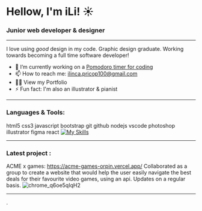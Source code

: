 # Hellow, I'm iLi! :sunny:

### Junior web developer & designer

------------


I love using *good* design in my code. Graphic design graduate. Working towards becoming a full time software developer! 

- 🔭 I’m currently working on a [Pomodoro timer for coding](http://https://github.com/iLi01/pomodoro-frog "Pomodoro timer for coding")
- 📫 How to reach me: ilinca.pricop100@gmail.com
- 👨‍💻 View my Portfolio
- ⚡ Fun fact:  I'm also an illustrator & pianist


------------


### Languages & Tools:
html5 css3 javascript bootstrap git github nodejs vscode photoshop illustrator figma react
[![My Skills](https://skillicons.dev/icons?i=html,css,js,bootstrap,git,github,nodejs,vscode,ps,ai,figma,react,flutter&perline=3)](https://skillicons.dev)

------------


### Latest project :
ACME x games: https://acme-games-orpin.vercel.app/ 
Collaborated as a group to create a website that would help the user easily navigate the best deals for their favourite video games, using an api. Updates on a regular basis.
![chrome_q6oe5qIqH2](https://github.com/iLi01/iLi01/assets/140189297/7d6e3780-77fa-4bbd-9c9f-623cc54174b4) 
<!--![chrome_732LyAURxD](https://github.com/iLi01/iLi01/assets/140189297/75896550-a8d7-4284-a7a6-3a42786ff580) ![chrome_uDS8Nlt0tF](https://github.com/iLi01/iLi01/assets/140189297/857fda87-a781-41fa-ad4b-daf9cdc3ab66) ![chrome_nEfyDCiwjZ](https://github.com/iLi01/iLi01/assets/140189297/33f32b42-ab69-41bb-b078-94a6ea19743f)-->




------------


.

<!--
**iLi01/iLi01** is a ✨ _special_ ✨ repository because its `README.md` (this file) appears on your GitHub profile.

Here are some ideas to get you started:

- 🔭 I’m currently working on ...
- 🌱 I’m currently learning ...
- 👯 I’m looking to collaborate on ...
- 🤔 I’m looking for help with ...
- 💬 Ask me about ...
- 📫 How to reach me: ...
- 😄 Pronouns: ...
- ⚡ Fun fact: ...
-->
